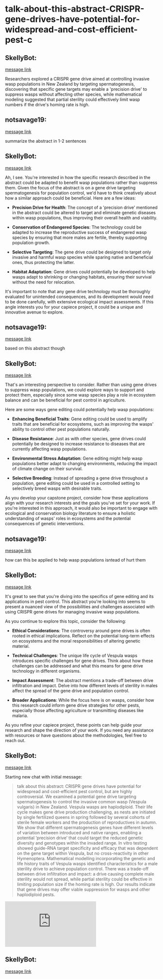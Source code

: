 # talk-about-this-abstract-CRISPR-gene-drives-have-potential-for-widespread-and-cost-efficient-pest-c

## **SkellyBot**:

 [message link](https://discord.com/channels/1194766712680222800/1219761192952660009/1219761679097663501) 

 Researchers explored a CRISPR gene drive aimed at controlling invasive wasp populations in New Zealand by targeting spermatogenesis, discovering that specific gene targets may enable a 'precision drive' to suppress wasps without affecting other species, while mathematical modeling suggested that partial sterility could effectively limit wasp numbers if the drive's homing rate is high.

## **notsavage19**:

 [message link](https://discord.com/channels/1194766712680222800/1219761192952660009/1219761677491376289) 

 summarize the abstract in 1-2 sentences

## **SkellyBot**:

 [message link](https://discord.com/channels/1194766712680222800/1219761192952660009/1219761536369950792) 

 Ah, I see. You're interested in how the specific research described in the abstract could be adapted to benefit wasp populations rather than suppress them. Given the focus of the abstract is on a gene drive targeting spermatogenesis for population control, we'd have to think creatively about how a similar approach could be beneficial. Here are a few ideas:

- **Precision Drive for Health**: The concept of a 'precision drive' mentioned in the abstract could be altered to target and eliminate genetic diseases within wasp populations, thus improving their overall health and viability.

- **Conservation of Endangered Species**: The technology could be adapted to increase the reproductive success of endangered wasp species by ensuring that more males are fertile, thereby supporting population growth.

- **Selective Targeting**: The gene drive could be designed to target only invasive and harmful wasp species while sparing native and beneficial ones, thus protecting the latter.

- **Habitat Adaptation**: Gene drives could potentially be developed to help wasps adapt to shrinking or changing habitats, ensuring their survival without the need for relocation.

It's important to note that any gene drive technology must be thoroughly evaluated for unintended consequences, and its development would need to be done carefully, with extensive ecological impact assessments. If this angle interests you for your capiece project, it could be a unique and innovative avenue to explore.

## **notsavage19**:

 [message link](https://discord.com/channels/1194766712680222800/1219761192952660009/1219761534557880380) 

 based on this abstract though

## **SkellyBot**:

 [message link](https://discord.com/channels/1194766712680222800/1219761192952660009/1219761390546583693) 

 That's an interesting perspective to consider. Rather than using gene drives to suppress wasp populations, we could explore ways to support and protect them, especially since some wasp species play a role in ecosystem balance and can be beneficial for pest control in agriculture.

Here are some ways gene editing could potentially help wasp populations:

- **Enhancing Beneficial Traits**: Gene editing could be used to amplify traits that are beneficial for ecosystems, such as improving the wasps' ability to control other pest populations naturally.

- **Disease Resistance**: Just as with other species, gene drives could potentially be designed to increase resistance to diseases that are currently affecting wasp populations.

- **Environmental Stress Adaptation**: Gene editing might help wasp populations better adapt to changing environments, reducing the impact of climate change on their survival.

- **Selective Breeding**: Instead of spreading a gene drive throughout a population, gene editing could be used in a controlled setting to selectively breed wasps with desirable traits.

As you develop your capstone project, consider how these applications align with your research interests and the goals you've set for your work. If you're interested in this approach, it would also be important to engage with ecological and conservation biology literature to ensure a holistic understanding of wasps' roles in ecosystems and the potential consequences of genetic interventions.

## **notsavage19**:

 [message link](https://discord.com/channels/1194766712680222800/1219761192952660009/1219761388327538708) 

 how can this be applied to help wasp populations isntead of hurt them

## **SkellyBot**:

 [message link](https://discord.com/channels/1194766712680222800/1219761192952660009/1219761205393227878) 

 It's great to see that you're diving into the specifics of gene editing and its applications in pest control. This abstract you're looking into seems to present a nuanced view of the possibilities and challenges associated with using CRISPR gene drives for managing invasive wasp populations.

As you continue to explore this topic, consider the following:

- **Ethical Considerations**: The controversy around gene drives is often rooted in ethical implications. Reflect on the potential long-term effects on ecosystems and the moral responsibilities of altering genetic material.

- **Technical Challenges**: The unique life cycle of Vespula wasps introduces specific challenges for gene drives. Think about how these challenges can be addressed and what this means for gene drive technology in different organisms.

- **Impact Assessment**: The abstract mentions a trade-off between drive infiltration and impact. Delve into how different levels of sterility in males affect the spread of the gene drive and population control.

- **Broader Applications**: While the focus here is on wasps, consider how this research could inform gene drive strategies for other pests, especially those affecting agriculture or transmitting diseases like malaria.

As you refine your capiece project, these points can help guide your research and shape the direction of your work. If you need any assistance with resources or have questions about the methodologies, feel free to reach out.

## **SkellyBot**:

 [message link](https://discord.com/channels/1194766712680222800/1219761192952660009/1219761197424050196) 

 Starting new chat with initial message:

> talk about this abstract: CRISPR gene drives have potential for widespread and cost-efficient pest control, but are highly controversial. We examined a potential gene drive targeting spermatogenesis to control the invasive common wasp (Vespula vulgaris) in New Zealand. Vespula wasps are haplodiploid. Their life cycle makes gene drive production challenging, as nests are initiated by single fertilized queens in spring followed by several cohorts of sterile female workers and the production of reproductives in autumn. We show that different spermatogenesis genes have different levels of variation between introduced and native ranges, enabling a potential ‘precision drive’ that could target the reduced genetic diversity and genotypes within the invaded range. In vitro testing showed guide-RNA target specificity and efficacy that was dependent on the gene target within Vespula, but no cross-reactivity in other Hymenoptera. Mathematical modelling incorporating the genetic and life history traits of Vespula wasps identified characteristics for a male sterility drive to achieve population control. There was a trade-off between drive infiltration and impact: a drive causing complete male sterility would not spread, while partial sterility could be effective in limiting population size if the homing rate is high. Our results indicate that gene drives may offer viable suppression for wasps and other haplodiploid pests.

![chat-1219761192952660009.json](https://cdn.discordapp.com/attachments/1219761192952660009/1219761695023698062/chat-1219761192952660009.json?ex=6615b51a&is=6603401a&hm=ba249d4a80937999e2d577f834c0280bb3bfaf23ba34f6de8fb005ab9ace62f4&)

## **SkellyBot**:

 [message link](https://discord.com/channels/1194766712680222800/1219761192952660009/1219761194706010192) 

 

